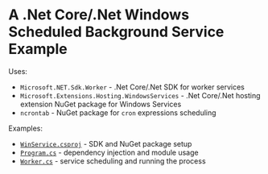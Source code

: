 # A .Net Core/.Net Windows Scheduled Background Service Example

Uses:
- `Microsoft.NET.Sdk.Worker` - .Net Core/.Net SDK for worker services
- `Microsoft.Extensions.Hosting.WindowsServices` - .Net Core/.Net hosting extension NuGet package for Windows Services
- `ncrontab` - NuGet package for `cron` expressions scheduling

Examples:
- [`WinService.csproj`](./src/WinService/WinService.csproj) - SDK and NuGet package setup
- [`Program.cs`](./src/WinService/Program.cs) - dependency injection and module usage
- [`Worker.cs`](./src/WinService/Worker.cs) - service scheduling and running the process


